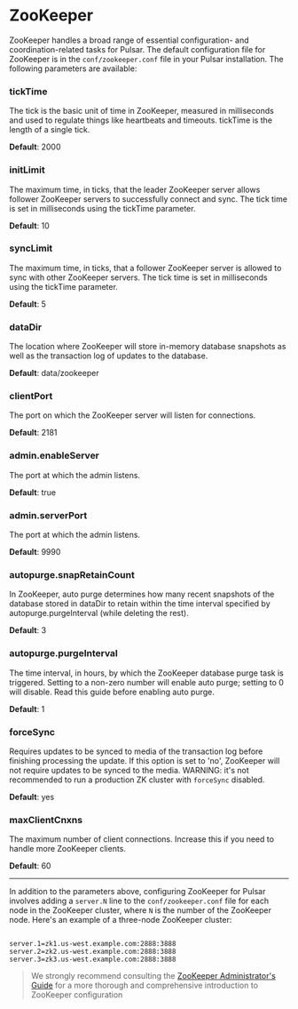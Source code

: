 # ZooKeeper

ZooKeeper handles a broad range of essential configuration- and coordination-related tasks for Pulsar. The default configuration file for ZooKeeper is in the `conf/zookeeper.conf` file in your Pulsar installation. The following parameters are available:

### tickTime

The tick is the basic unit of time in ZooKeeper, measured in milliseconds and used to regulate things like heartbeats and timeouts. tickTime is the length of a single tick.

**Default**: 2000

### initLimit

The maximum time, in ticks, that the leader ZooKeeper server allows follower ZooKeeper servers to successfully connect and sync. The tick time is set in milliseconds using the tickTime parameter.

**Default**: 10

### syncLimit

The maximum time, in ticks, that a follower ZooKeeper server is allowed to sync with other ZooKeeper servers. The tick time is set in milliseconds using the tickTime parameter.

**Default**: 5

### dataDir

The location where ZooKeeper will store in-memory database snapshots as well as the transaction log of updates to the database.

**Default**: data/zookeeper

### clientPort

The port on which the ZooKeeper server will listen for connections.

**Default**: 2181

### admin.enableServer

The port at which the admin listens.

**Default**: true

### admin.serverPort

The port at which the admin listens.

**Default**: 9990

### autopurge.snapRetainCount

In ZooKeeper, auto purge determines how many recent snapshots of the database stored in dataDir to retain within the time interval specified by autopurge.purgeInterval (while deleting the rest).

**Default**: 3

### autopurge.purgeInterval

The time interval, in hours, by which the ZooKeeper database purge task is triggered. Setting to a non-zero number will enable auto purge; setting to 0 will disable. Read this guide before enabling auto purge.

**Default**: 1

### forceSync

Requires updates to be synced to media of the transaction log before finishing processing the update. If this option is set to 'no', ZooKeeper will not require updates to be synced to the media. WARNING: it's not recommended to run a production ZK cluster with `forceSync` disabled.

**Default**: yes

### maxClientCnxns

The maximum number of client connections. Increase this if you need to handle more ZooKeeper clients.

**Default**: 60

---

In addition to the parameters above, configuring ZooKeeper for Pulsar involves adding a `server.N` line to the `conf/zookeeper.conf` file for each node in the ZooKeeper cluster, where `N` is the number of the ZooKeeper node. Here's an example of a three-node ZooKeeper cluster:

```properties

server.1=zk1.us-west.example.com:2888:3888
server.2=zk2.us-west.example.com:2888:3888
server.3=zk3.us-west.example.com:2888:3888

```

> We strongly recommend consulting the [ZooKeeper Administrator's Guide](https://zookeeper.apache.org/doc/current/zookeeperAdmin.html) for a more thorough and comprehensive introduction to ZooKeeper configuration

